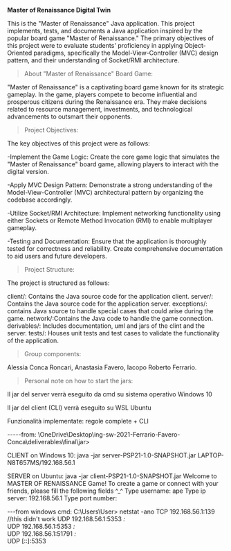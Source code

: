 **Master of Renaissance Digital Twin**

This is the "Master of Renaissance" Java application. This project implements, tests, and documents a Java application inspired by the popular board game "Master of Renaissance." The primary objectives of this project were to evaluate students' proficiency in applying Object-Oriented paradigms, specifically the Model-View-Controller (MVC) design pattern, and their understanding of Socket/RMI architecture.


>About "Master of Renaissance" Board Game:

"Master of Renaissance" is a captivating board game known for its strategic gameplay. In the game, players compete to become influential and prosperous citizens during the Renaissance era. They make decisions related to resource management, investments, and technological advancements to outsmart their opponents.

>Project Objectives:

The key objectives of this project were as follows:

-Implement the Game Logic: Create the core game logic that simulates the "Master of Renaissance" board game, allowing players to interact with the digital version.

-Apply MVC Design Pattern: Demonstrate a strong understanding of the Model-View-Controller (MVC) architectural pattern by organizing the codebase accordingly.

-Utilize Socket/RMI Architecture: Implement networking functionality using either Sockets or Remote Method Invocation (RMI) to enable multiplayer gameplay.

-Testing and Documentation: Ensure that the application is thoroughly tested for correctness and reliability. Create comprehensive documentation to aid users and future developers.

>Project Structure:

The project is structured as follows:

client/: Contains the Java source code for the application client.
server/: Contains the Java source code for the application server.
exceptions/: contains Java source to handle special cases that could arise during the game.
network/:Contains the Java code to handle the game connection.
derivables/: Includes documentation, uml and jars of the clint and the server.
tests/: Houses unit tests and test cases to validate the functionality of the application.



>Group components:

Alessia Conca Roncari, Anastasia Favero, Iacopo Roberto Ferrario.


>Personal note on how to start the jars:

Il jar del server verrà eseguito da cmd su sistema operativo Windows 10

Il jar del client (CLI) verrà eseguito su WSL Ubuntu

Funzionalità implementate: regole complete + CLI



-----from: \OneDrive\Desktop\ing-sw-2021-Ferrario-Favero-Conca\deliverables\final\jar>


CLIENT on Windows 10:
java -jar server-PSP21-1.0-SNAPSHOT.jar
LAPTOP-N8T657MS/192.168.56.1

SERVER on Ubuntu:
java -jar client-PSP21-1.0-SNAPSHOT.jar
Welcome to MASTER OF RENAISSANCE Game!
To create a game or connect with your friends, please fill the following fields ^_^
Type username: ape
Type ip server: 192.168.56.1
Type port number: 


---from windows cmd: C:\Users\User> netstat -ano
  TCP    192.168.56.1:139 //this didn't work
  UDP    192.168.56.1:5353      *:*                                 
  UDP    192.168.56.1:5353      *:*                                  
  UDP    192.168.56.1:51791     *:*                                  
  UDP    [::]:5353
